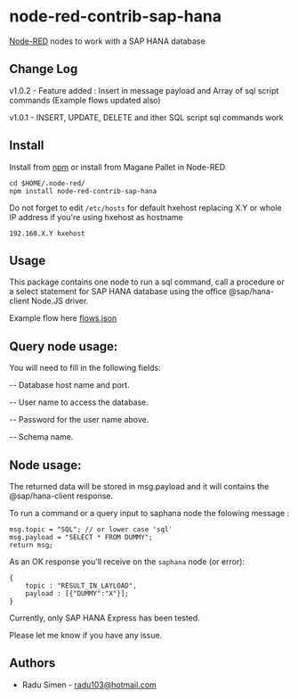 node-red-contrib-sap-hana
=========================
[Node-RED](http://nodered.org) nodes to work with a SAP HANA database

Change Log
-------

v1.0.2 - Feature added : Insert in message payload and Array of sql script commands (Example flows updated also)

v1.0.1 - INSERT, UPDATE, DELETE and ither SQL script sql commands work

Install
-------
Install from [npm](http://npmjs.org) or install from Magane Pallet in Node-RED
```
cd $HOME/.node-red/
npm install node-red-contrib-sap-hana
```


Do not forget to edit `/etc/hosts` for default hxehost replacing X.Y or whole IP address if you're using hxehost as hostname
```
192.168.X.Y hxehost
```

Usage
-----
This package contains one node to run a sql command, call a procedure or a select statement for SAP HANA database using the office @sap/hana-client Node.JS driver.

Example flow here [flows.json](https://github.com/radu103/node-red-contrib-sap-hana/blob/master/flows.json)

Query node usage:
-----------------

You will need to fill in the following fields:

-- Database host name and port.

-- User name to access the database.

-- Password for the user name above.

-- Schema name.

Node usage:
------------------

The returned data will be stored in msg.payload and it will contains the @sap/hana-client response.  

To run a command  or a query input to saphana node the folowing message :
```
msg.topic = "SQL"; // or lower case 'sql'
msg.payload = "SELECT * FROM DUMMY";
return msg;
```

As an OK response you'll receive on the `saphana` node (or error):
```
{
	topic : "RESULT_IN_LAYLOAD",
	payload : [{"DUMMY":"X"}];
}
```

Currently, only SAP HANA Express has been tested.

Please let me know if you have any issue.

Authors
-------
* Radu Simen - [radu103@hotmail.com](mailto:radu103@hotmail.com)